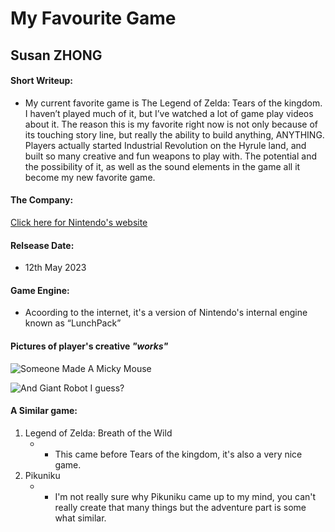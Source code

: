 # My Favourite Game
## Susan ZHONG

#### Short Writeup:
- My current favorite game is The Legend of Zelda: Tears of the kingdom. I haven’t played much of it, but I’ve watched a lot of game play videos about it. The reason this is my favorite right now is not only because of its touching story line, but really the ability to build anything, ANYTHING. Players actually started Industrial Revolution on the Hyrule land, and built so many creative and fun weapons to play with. The potential and the possibility of it, as well as the sound elements in the game all it become my new favorite game. 

#### The Company:

[Click here for Nintendo's website](https://www.nintendo.com/)

#### Relsease Date:

- 12th May 2023

#### Game Engine: 

- Acoording to the internet, it's a version of Nintendo's internal engine known as “LunchPack”


#### Pictures of player's creative *"works"*
![Someone Made A Micky Mouse](https://pic4.zhimg.com/v2-457762a94ab2db1d32b8d32de2ab47d3_b.jpg)

![And Giant Robot I guess?](https://picx.zhimg.com/v2-596cd68296e6adb18253dd4dedd77da0_720w.jpg?source=172ae18b)

#### A Similar game: 

1. Legend of Zelda: Breath of the Wild
	* - This came before Tears of the kingdom, it's also a very nice game. 
2. 	Pikuniku
	* - I'm not really sure why Pikuniku came up to my mind, you can't really create that many things but the adventure part is some what similar. 	